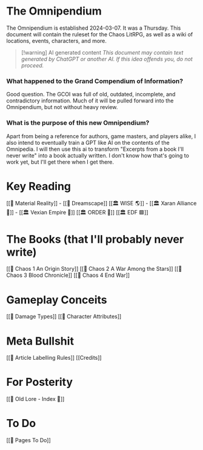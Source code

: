# The Omnipendium
The Omnipendium is established 2024-03-07. It was a Thursday. This document will contain the ruleset for the Chaos LitRPG, as well as a wiki of locations, events, characters, and more.

> [!warning] AI generated content
> *This document may contain text generated by ChatGPT or another AI. If this idea offends you, do not proceed.*


### What happened to the Grand Compendium of Information?
Good question. The GCOI was full of old, outdated, incomplete, and contradictory information. Much of it will be pulled forward into the Omnipendium, but not without heavy review.

### What is the purpose of this new Omnipendium?

Apart from being a reference for authors, game masters, and players alike, I also intend to eventually train a GPT like AI on the contents of the Omnipedia. I will then use this ai to transform "Excerpts from a book I'll never write" into a book actually written. I don't know how that's going to work yet, but I'll get there when I get there.

# Key Reading
[[🌌 Material Reality]] - [[🌌 Dreamscape]]
[[🏛 WISE 🌎]] - [[🏛 Xaran Alliance 🔺]] - [[🏛 Vexian Empire 🔷]]
[[🏛 ORDER 🔻]]
[[🏛 EDF 🟩]]

# The Books (that I'll probably never write)
[[📕 Chaos 1 An Origin Story]]
[[📕 Chaos 2 A War Among the Stars]]
[[📕 Chaos 3 Blood Chronicle]]
[[📕 Chaos 4 End War]]

# Gameplay Conceits
[[📄 Damage Types]]
[[📄 Character Attributes]]

# Meta Bullshit
[[📄 Article Labelling Rules]]
[[Credits]]

# For Posterity
[[📜 Old Lore - Index 📜]]

# To Do
[[📄 Pages To Do]]